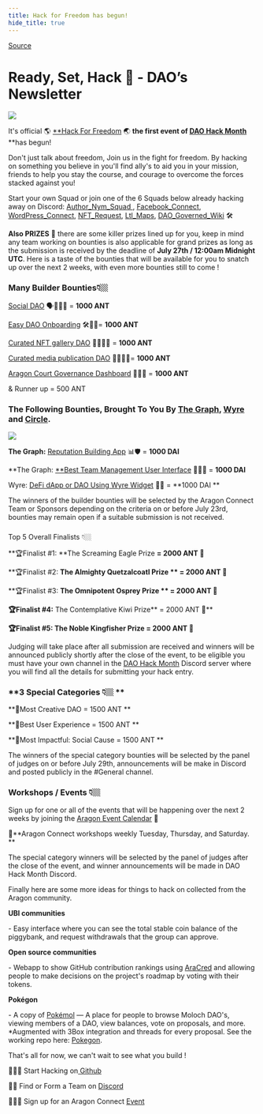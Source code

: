 ```yaml
---
title: Hack for Freedom has begun!
hide_title: true
---
```


[Source](https://daohackmonth.substack.com/p/ready-set-hack- "Permalink to Ready, Set, Hack 🚦 - DAO’s Newsletter")

# Ready, Set, Hack 🚦 - DAO’s Newsletter

![][1]

It's official 🌎 [**Hack For Freedom][2] 🌏 **the first event of [DAO Hack Month][3]** **has begun! 

Don't just talk about freedom, Join us in the fight for freedom. By hacking on something you believe in you'll find ally's to aid you in your mission, friends to help you stay the course, and courage to overcome the forces stacked against you! 

Start your own Squad or join one of the 6 Squads below already hacking away on Discord: [Author_Nym_Squad ][4], [Facebook_Connect][4], [WordPress_Connect][4], [NFT_Request][4], [Ltl_Maps][4], [DAO_Governed_Wiki][4] 🛠

  
**Also PRIZES** 🎉 there are some killer prizes lined up for you, keep in mind any team working on bounties is also applicable for grand prizes as long as the submission is received by the deadline of **July 27th / 12:00am Midnight UTC**. Here is a taste of the bounties that will be available for you to snatch up over the next 2 weeks, with even more bounties still to come ! 

### Many Builder Bounties👇🏼

[Social DAO][5] 🗣🙋🏻‍♀️ = **1000 ANT**

[Easy DAO Onboarding][6] 🛠👼🏽= **1000 ANT**

[Curated NFT gallery DAO][7] 🎨👨🏼‍🎨 = **1000 ANT**

[Curated media publication DAO][8] 📝🕵🏾‍♀️= **1000 ANT**

[Aragon Court Governance Dashboard][9] 📜👩‍⚖️ = **1000 ANT**

& Runner up = 500 ANT  

### The Following Bounties, Brought To You By [The Graph][10], [Wyre][11] and [Circle][12].   

![][13]

**The Graph:** [Reputation Building App][14] 📊🛡 = **1000 DAI**

**The Graph: [**Best Team Management User Interface][15] 👯‍♀️🎳 = **1000 DAI**

Wyre: [DeFi dApp or DAO Using Wyre Widget][16] 🔭💱 = **1000 DAI **

The winners of the builder bounties will be selected by the Aragon Connect Team or Sponsors depending on the criteria on or before July 23rd, bounties may remain open if a suitable submission is not received.

###   
Top 5 Overall Finalists 👇🏼

**🏆Finalist #1: **The Screaming Eagle Prize **= 2000 ANT 🤑**

**🏆Finalist #2: **The Almighty Quetzalcoatl Prize ** = 2000 ANT 🤑**

**🏆Finalist #3: **The Omnipotent Osprey Prize ** = 2000 ANT 🤑**

**🏆Finalist #4:** The Contemplative Kiwi Prize** = 2000 ANT 🤑**

**🏆Finalist #5: **The Noble Kingfisher Prize** = 2000 ANT 🤑**

Judging will take place after all submission are received and winners will be announced publicly shortly after the close of the event, to be eligible you must have your own channel in the [DAO Hack Month][17] Discord server where you will find all the details for submitting your hack entry. 

### **3 Special Categories 👇🏼 **

**🥇Most Creative DAO = 1500 ANT **

**🥇Best User Experience = 1500 ANT **

**🥇Most Impactful: Social Cause = 1500 ANT **

The winners of the special category bounties will be selected by the panel of judges on or before July 29th, announcements will be make in Discord and posted publicly in the #General channel. 

### Workshops / Events 👇🏼  

Sign up for one or all of the events that will be happening over the next 2 weeks by joining the [Aragon Event Calendar][18] 📆 

🔁**Aragon Connect workshops weekly Tuesday, Thursday, and Saturday. **

  
The special category winners will be selected by the panel of judges after the close of the event, and winner announcements will be made in DAO Hack Month Discord. 

  
Finally here are some more ideas for things to hack on collected from the Aragon community. 

**UBI communities**

\- Easy interface where you can see the total stable coin balance of the piggybank, and request withdrawals that the group can approve. 

**Open source communities**

\- Webapp to show GitHub contribution rankings using [AraCred][19] and allowing people to make decisions on the project's roadmap by voting with their tokens. 

**Pokégon**

\- A copy of [Pokémol][20] — A place for people to browse Moloch DAO's, viewing members of a DAO, view balances, vote on proposals, and more. *Augmented with 3Box integration and threads for every proposal. See the working repo here: [Pokegon][21]. 

That's all for now, we can't wait to see what you build ! 

👩🏽‍💻 Start Hacking on[ Github][22]

👯‍♂️ Find or Form a Team on [Discord][23]

👨🏽‍🏫 Sign up for an Aragon Connect [Event][18]

[1]: https://cdn.substack.com/image/fetch/w_1456,c_limit,f_auto,q_auto:good,fl_progressive:steep/https%3A%2F%2Fbucketeer-e05bbc84-baa3-437e-9518-adb32be77984.s3.amazonaws.com%2Fpublic%2Fimages%2Fbffba0d7-912e-451b-ab64-c29c3180f11a_1200x630.jpeg
[2]: https://hackforfreedom.org/
[3]: https://daohackmonth.org/
[4]: https://discord.gg/Zah5skU
[5]: https://github.com/aragon/hack-for-freedom/issues/4
[6]: https://github.com/aragon/hack-for-freedom/issues/5
[7]: https://github.com/aragon/hack-for-freedom/issues/1
[8]: https://github.com/aragon/hack-for-freedom/issues/2
[9]: https://github.com/aragon/hack-for-freedom/issues/6
[10]: https://thegraph.com/
[11]: https://www.sendwyre.com/
[12]: https://www.circle.com/en/
[13]: https://cdn.substack.com/image/fetch/w_1456,c_limit,f_auto,q_auto:good,fl_progressive:steep/https%3A%2F%2Fbucketeer-e05bbc84-baa3-437e-9518-adb32be77984.s3.amazonaws.com%2Fpublic%2Fimages%2Fa29a9f95-c3be-4dff-864a-78199ce3fe82_720x140.jpeg
[14]: https://github.com/aragon/hack-for-freedom/issues/9
[15]: https://github.com/aragon/hack-for-freedom/issues/8
[16]: https://github.com/aragon/hack-for-freedom/issues/10
[17]: https://discord.gg/8RZDAar
[18]: https://calendar.google.com/calendar/embed?src=aragon.org_m9bb91g4ha80drss424431san0%40group.calendar.google.com&ctz=America%2FNew_York
[19]: https://aracred.github.io/website/
[20]: https://pokemol.com/
[21]: https://github.com/Evalir/pokegon
[22]: https://github.com/aragon/hack-for-freedom/issues
[23]: https://discord.gg/cKzSBDU

  